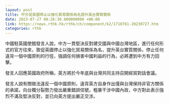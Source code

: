 ```yaml
---
layout: post
title: 中方促英國停止以強化貿易關係為名提升英台實質關係
date: 2023-07-27 08:26:30.000000000 +08:00
link: https://news.rthk.hk/rthk/ch/component/k2/1710761-20230727.htm
categories: rthk
---
```


中國駐英國使館發言人說，中方一貫堅決反對建交國與中國台灣地區，進行任何形式的官方往來，敦促英國停止以強化貿易關係為名，提升英台實質關係，停止任何違背一個中國原則的行徑，強調任何損害中國利益的行為，必將遭到中方有力回擊。

發言人回應英國政府所稱，英方將於今年底與台灣共同主持召開經貿對話會議。

發言人說有關做法違反一個中國原則，違背英方自身作出僅與台灣保持非官方關係的承諾，向台獨分裂勢力發出嚴重錯誤信號，粗暴干涉中國內政，中方對此表示強烈不滿及堅決反對，並已向英方提出嚴正交涉。
